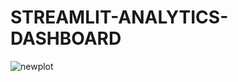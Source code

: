 # STREAMLIT-ANALYTICS-DASHBOARD

![newplot](https://github.com/Vishwanathanselvamoorthy/STREAMLIT-ANALYTICS-DASHBOARD/assets/147639866/9972f643-432b-4cb3-9c90-32718afc0153)
